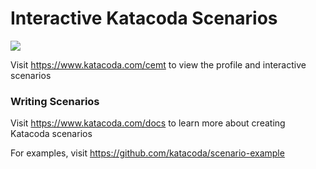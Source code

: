 # Interactive Katacoda Scenarios

[![](http://shields.katacoda.com/katacoda/cemt/count.svg)](https://www.katacoda.com/cemt "Get your profile on Katacoda.com")

Visit https://www.katacoda.com/cemt to view the profile and interactive scenarios

### Writing Scenarios
Visit https://www.katacoda.com/docs to learn more about creating Katacoda scenarios

For examples, visit https://github.com/katacoda/scenario-example
